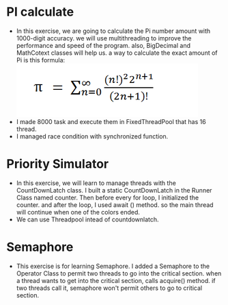 # PI calculate
- In this exercise, we are going to calculate the Pi number amount with 1000-digit accuracy. we will use multithreading to improve the performance and speed of the program. also, BigDecimal and MathCotext classes will help us. a way to calculate the exact amount of Pi is this formula:
![formula.png](formula.png)
- I made 8000 task and execute them in FixedThreadPool that has 16 thread.
- I managed race condition with synchronized function.
# Priority Simulator
- In this exercise, we will learn to manage threads with the CountDownLatch class. I built a static CountDownLatch in the Runner Class named counter. Then before every for loop, I initialized the counter. and after the loop, I used await () method. so the main thread will continue when one of the colors ended.
- We can use Threadpool intead of countdownlatch.
# Semaphore
- This exercise is for learning Semaphore. I added a Semaphore to the Operator Class to permit two threads to go into the critical section. when a thread wants to get into the critical section, calls acquire() method. if two threads call it, semaphore won't permit others to go to critical section.